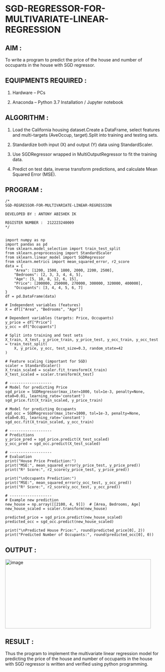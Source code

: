 # SGD-REGRESSOR-FOR-MULTIVARIATE-LINEAR-REGRESSION

## AIM :

To write a program to predict the price of the house and number of occupants in the house with SGD regressor.

## EQUIPMENTS REQUIRED :
1. Hardware – PCs

2. Anaconda – Python 3.7 Installation / Jupyter notebook

## ALGORITHM :
1. Load the California housing dataset.Create a DataFrame, select features and multi-targets (AveOccup, target).Split into training and testing sets.

2. Standardize both input (X) and output (Y) data using StandardScaler.

3. Use SGDRegressor wrapped in MultiOutputRegressor to fit the training data.

4. Predict on test data, inverse transform predictions, and calculate Mean Squared Error (MSE).

## PROGRAM :
```
/*
SGD-REGRESSOR-FOR-MULTIVARIATE-LINEAR-REGRESSION

DEVELOPED BY : ANTONY ABISHEK IK
 
REGISTER NUMBER :  212223240009
*/
```

```

import numpy as np
import pandas as pd
from sklearn.model_selection import train_test_split
from sklearn.preprocessing import StandardScaler
from sklearn.linear_model import SGDRegressor
from sklearn.metrics import mean_squared_error, r2_score
data = {
    "Area": [1200, 1500, 1800, 2000, 2200, 2500],
    "Bedrooms": [2, 3, 3, 4, 4, 5],
    "Age": [5, 10, 8, 12, 6, 15],
    "Price": [200000, 250000, 270000, 300000, 320000, 400000],
    "Occupants": [3, 4, 4, 5, 6, 7]
}
df = pd.DataFrame(data)

# Independent variables (features)
X = df[["Area", "Bedrooms", "Age"]]

# Dependent variables (targets: Price, Occupants)
y_price = df["Price"]
y_occ = df["Occupants"]

# Split into training and test sets
X_train, X_test, y_price_train, y_price_test, y_occ_train, y_occ_test = train_test_split(
    X, y_price, y_occ, test_size=0.3, random_state=42
)

# Feature scaling (important for SGD)
scaler = StandardScaler()
X_train_scaled = scaler.fit_transform(X_train)
X_test_scaled = scaler.transform(X_test)

# -------------------
# Model for predicting Price
sgd_price = SGDRegressor(max_iter=1000, tol=1e-3, penalty=None, eta0=0.01, learning_rate='constant')
sgd_price.fit(X_train_scaled, y_price_train)

# Model for predicting Occupants
sgd_occ = SGDRegressor(max_iter=1000, tol=1e-3, penalty=None, eta0=0.01, learning_rate='constant')
sgd_occ.fit(X_train_scaled, y_occ_train)

# -------------------
# Predictions
y_price_pred = sgd_price.predict(X_test_scaled)
y_occ_pred = sgd_occ.predict(X_test_scaled)

# -------------------
# Evaluation
print("House Price Prediction:")
print("MSE:", mean_squared_error(y_price_test, y_price_pred))
print("R² Score:", r2_score(y_price_test, y_price_pred))

print("\nOccupants Prediction:")
print("MSE:", mean_squared_error(y_occ_test, y_occ_pred))
print("R² Score:", r2_score(y_occ_test, y_occ_pred))

# -------------------
# Example new prediction
new_house = np.array([[2100, 4, 9]])  # [Area, Bedrooms, Age]
new_house_scaled = scaler.transform(new_house)

predicted_price = sgd_price.predict(new_house_scaled)
predicted_occ = sgd_occ.predict(new_house_scaled)

print("\nPredicted House Price:", round(predicted_price[0], 2))
print("Predicted Number of Occupants:", round(predicted_occ[0], 0))

```
## OUTPUT :

<img width="470" height="224" alt="image" src="https://github.com/user-attachments/assets/ef9a4c26-8254-4a53-ab44-8735deec0431" />

## RESULT :

Thus the program to implement the multivariate linear regression model for predicting the price of the house and number of occupants in the house with SGD regressor is written and verified using python programming.
